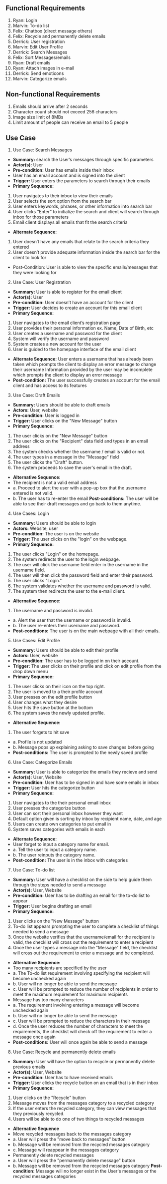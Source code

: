

## Functional Requirements
1. Ryan: Login
2. Marvin: To-do list
3. Felix: Chatbox (direct message others)
4. Felix: Recycle and permanently delete emails
5. Derrick: User registration
6. Marvin: Edit User Profile
7. Derrick: Search Messages 
8. Felix: Sort Messages/emails
9. Ryan: Draft emails
10. Ryan: Attach images in e-mail
11. Derrick: Send emoticons
12. Marvin: Categorize emails

## Non-functional Requirements
1. Emails should arrive after 2 seconds
2. Character count should not exceed 256 characters
3. Image size limit of 8MBs
4. Limit amount of people can receive an email to 5 people


## Use Case

1. Use Case: Search Messages
- **Summary:** search the User’s messages through specific parameters
- **Actor(s):** User
- **Pre-condition:** User has emails inside their inbox 
- User has an email account and is signed into the client 
- **Trigger:** User enters the parameters to search through their emails
- **Primary Sequence:**
1. User navigates to their inbox to view their emails
2. User selects the sort option from the search bar 
3. User enters keywords, phrases, or other information into search bar
4. User clicks “Enter” to initialize the search and client will search through inbox for those parameters
5. Email client displays all emails that fit the search criteria 
- **Alternate Sequence:**
1. User doesn’t have any emails that relate to the search criteria they entered
2. User doesn’t provide adequate information inside the search bar for the client to look for
- Post-Condition: User is able to view the specific emails/messages that they were looking for


2. Use Case: User Registration 
- **Summary:** User is able to register for the email client
- **Actor(s):** User
- **Pre-condition:** User doesn’t have an account for the client
- **Trigger:** User decides to create an account for this email client
- **Primary Sequence:**
1. User navigates to the email client’s registration page
2. User provides their personal information ex. Name, Date of Birth, etc
3. User creates a username and password for the client
4. System will verify the username and password 
5. System creates a new account for the user 
6. User is guided to the homepage interface of the email client
- **Alternate Sequence:** User enters a username that has already been taken which prompts the client to display an error message to change their username 
Information provided by the user may be incomplete which prompts the client to display an error message
- **Post-condition:** The user successfully creates an account for the email client and has access to its features 

3. Use Case: Draft Emails
- **Summary:** Users should be able to draft emails
- **Actors:** User, website
- **Pre-condition:** User is logged in
- **Trigger:** User clicks on the "New Message" button
- **Primary Sequence:**
1. The user clicks on the "New Message" button
2. The user clicks on the "Recipient" data field and types in an email address
3. The system checks whether the username / email is valid or not.
4. The user types in a message in the "Message" field 
5. The user clicks the "Draft" button.
6. The system proceeds to save the user's email in the draft.
- **Alternative Sequence:**
- The recipient is not a valid email address
- a. Proceed to alert the user with a pop-up box that the username entered is not valid.
- b. The user has to re-enter the email
**Post-conditions:** The user will be able to see their draft messages and go back to them anytime.

4. Use Cases: Login
- **Summary:** Users should be able to login
- **Actors:** Website, user
- **Pre-condition:** The user is on the website
- **Trigger:** The user clicks on the "login" on the webpage.
- **Primary Sequence:**
1. The user clicks "Login" on the homepage.
2. The system redirects the user to the login webpage.
3. The user will click the username field enter in the username in the username field.
4. The user will then click the password field and enter their password.
5. The user clicks "Login." 
6. The system validates whether the username and password is valid.
7. The system then redirects the user to the e-mail client.
- **Alternative Sequence:** 
1. The username and password is invalid. 
- a. Alert the user that the username or password is invalid.
- b. The user re-enters their username and password.
- **Post-conditions:** The user is on the main webpage with all their emails.


5. Use Cases: Edit Profile
- **Summary:** Users should be able to edit their profile
- **Actors:** User, website
- **Pre-condition:** The user has to be logged in on their account.
- **Trigger:** The user clicks on their profile and click on edit profile from the drop down menu
- **Primary Sequence:**
1. The user clicks on their icon on the top right.
2. The user is moved to a their profile account
3. User presses on the edit profile button
4. User changes what they desire
5. User hits the save button at the bottom
6. The system saves the newly updated profile.
- **Alternative Sequence:** 
1. The user forgets to hit save
- a. Profile is not updated
- b. Message pops up explaining asking to save changes before going
- **Post-conditions:**  The user is prompted to the newly saved profile

6. Use Case: Categorize Emails
- **Summary:** User is able to categorize the emails they recieve and send
- **Actor(s):** User, Website
- **Pre-condition:** User has to be signed in and have some emails in inbox
- **Trigger:** User hits the categorize button
- **Primary Sequence:**
1. User navigates to the their personal email inbox
2. User presses the categorize button
3. User can sort their personal inbox however they want
4. Default option given is sorting by inbox by recipient name, date, and age
5. Users can create own categories to put email in
6. System saves categories with emails in each
- **Alternate Sequence:** 
- User forget to input a category name for email.
- a. Tell the user to input a category name.
- b. The user reinputs the category name.
- **Post-condition:** The user is in the inbox with categories

7. Use Case: To-do list
- **Summary:** User will have a checklist on the side to help guide them through the steps needed to send a message
- **Actor(s):** User, Website
- **Pre-condition:** User has to be drafting an email for the to-do list to appear
- **Trigger:** User begins drafting an email
- **Primary Sequence:**
1. User clicks on the "New Message" button
2. To-do list appears prompting the user to complete a checklist of things needed to send a message
3. Once the website verifies that the username/email for the recipient is valid, the checklist will cross out the requirement to enter a recipient
4. Once the user types a message into the "Message" field, the checklist will cross out the requirement to enter a message and be completed.
- **Alternative Sequence:**
- Too many recipients are specified by the user
- a. The To-do list requirement involving specifying the recipient will become unchecked again
- b. User will no longer be able to send the message
- c. User will be prompted to reduce the number of recipients in order to meet the maximum requirement for maximum recipients
- Message has too many characters
- a. The requirement involving entering a message will become unchecked again
- b. User will no longer be able to send the message
- c. User will be prompted to reduce the characters in their message
- d. Once the user reduces the number of characters to meet the requirements, the checklist will check off the requirement to enter a message once again
- **Post-conditions:** User will once again be able to send a message

8. Use Case: Recycle and permanently delete emails
- **Summary:** User will have the option to recycle or permanently delete previous emails
- **Actor(s):** User, Website
- **Pre-condition:** User has to have received emails
- **Trigger:** User clicks the recycle button on an email that is in their inbox
- **Primary Sequence:**
1. User clicks on the "Recycle" button
2. Message moves from the messages category to a recycled category
3. If the user enters the recycled category, they can view messages that they previously recycled.
4. Users will be able to do one of two things to recycled messages
- **Alternative Sequence**
- Move recycled messages back to the messages category
- a. User will press the "move back to messages" button
- b. Message will be removed from the recycled messages category
- c. Message will reappear in the messages category
- Permanently delete recycled messages
- a. User will press the "permanently delete message" button
- b. Message will be removed from the recycled messages category
**Post-condition:** Message will no longer exist in the User's messages or the recycled messages categories
